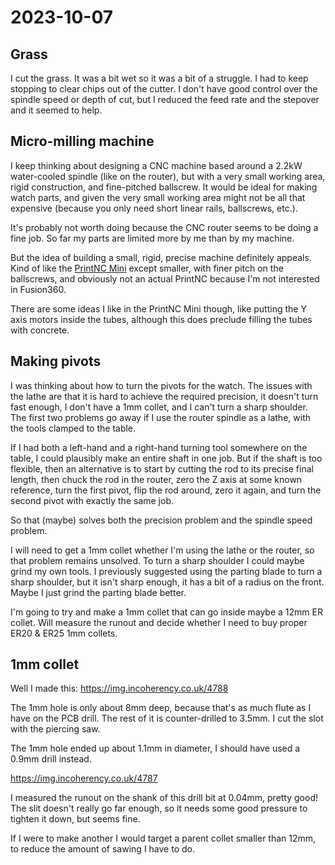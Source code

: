 # 2023-10-07

## Grass

I cut the grass. It was a bit wet so it was a bit of a struggle. I had to keep stopping to clear chips out of the cutter.
I don't have good control over the spindle speed or depth of cut, but I reduced the feed rate and the stepover and it seemed
to help.

## Micro-milling machine

I keep thinking about designing a CNC machine based around a 2.2kW water-cooled spindle (like on the router),
but with a very small working area, rigid construction, and fine-pitched ballscrew. It would be ideal for making
watch parts, and given the very small working area might not be all that expensive (because you only need short
linear rails, ballscrews, etc.).

It's probably not worth doing because the CNC router seems to be doing a fine job. So far my parts are limited more
by me than by my machine.

But the idea of building a small, rigid, precise machine definitely appeals. Kind of like the [PrintNC Mini](https://printncmini.com/)
except smaller, with finer pitch on the ballscrews, and obviously not an actual PrintNC because I'm not interested
in Fusion360.

There are some ideas I like in the PrintNC Mini though, like putting the Y axis motors inside the tubes, although
this does preclude filling the tubes with concrete.

## Making pivots

I was thinking about how to turn the pivots for the watch. The issues with the lathe are that it is hard to achieve
the required precision, it doesn't turn fast enough, I don't have a 1mm collet, and I can't turn
a sharp shoulder. The first two problems go away if I use the router spindle as a lathe, with the tools clamped to the table.

If I had both a left-hand and a right-hand turning tool somewhere on the table, I could plausibly make an entire
shaft in one job. But if the shaft is too flexible, then an alternative is to start by cutting the rod to its precise
final length, then chuck the rod in the router, zero the Z axis at some known reference, turn the first pivot,
flip the rod around, zero it again, and turn the second pivot with exactly the same job.

So that (maybe) solves both the precision problem and the spindle speed problem.

I will need to get a 1mm collet whether I'm using the lathe or the router, so that problem remains unsolved.
To turn a sharp shoulder I could maybe grind my own tools. I previously suggested using the parting blade to
turn a sharp shoulder, but it isn't sharp enough, it has a bit of a radius on the front. Maybe I just grind
the parting blade better.

I'm going to try and make a 1mm collet that can go inside maybe a 12mm ER collet. Will measure the runout and
decide whether I need to buy proper ER20 & ER25 1mm collets.

## 1mm collet

Well I made this: https://img.incoherency.co.uk/4788

The 1mm hole is only about 8mm deep, because that's as much flute as I have on the PCB drill. The rest of it
is counter-drilled to 3.5mm. I cut the slot with the piercing saw.

The 1mm hole ended up about 1.1mm in diameter, I should have used a 0.9mm drill instead.

https://img.incoherency.co.uk/4787

I measured the runout on the shank of this drill bit at 0.04mm, pretty good! The slit doesn't really go far enough,
so it needs some good pressure to tighten it down, but seems fine.

If I were to make another I would target a parent collet smaller than 12mm, to reduce the amount of sawing I have to do.
